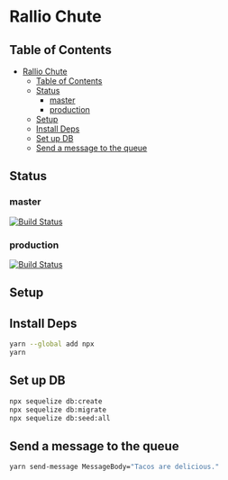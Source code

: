 # Rallio Chute

## Table of Contents
- [Rallio Chute](#rallio-chute)
  - [Table of Contents](#table-of-contents)
  - [Status](#status)
    - [master](#master)
    - [production](#production)
  - [Setup](#setup)
  - [Install Deps](#install-deps)
  - [Set up DB](#set-up-db)
  - [Send a message to the queue](#send-a-message-to-the-queue)

## Status
### master
[![Build Status](https://travis-ci.com/rallio/rallio-chute.svg?branch=master)](https://travis-ci.com/rallio/rallio-chute)

### production
[![Build Status](https://travis-ci.com/rallio/rallio-chute.svg?branch=production)](https://travis-ci.com/rallio/rallio-chute)

## Setup

## Install Deps

```sh
yarn --global add npx
yarn
```

## Set up DB

```sh
npx sequelize db:create
npx sequelize db:migrate
npx sequelize db:seed:all
```

## Send a message to the queue

```sh
yarn send-message MessageBody="Tacos are delicious."
```
